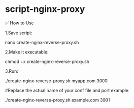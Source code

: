 # script-nginx-proxy

✅ How to Use

1.Save script:

nano create-nginx-reverse-proxy.sh

2.Make it executable:

chmod +x create-nginx-reverse-proxy.sh

3.Run:

./create-nginx-reverse-proxy.sh myapp.com 3000

#Replace the actual name of your conf file and port example:


./create-nginx-reverse-proxy.sh example.com 3001

